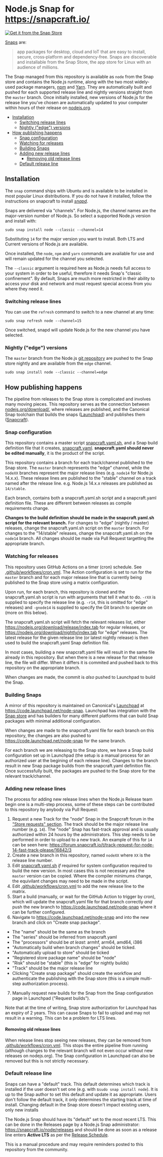 # Node.js Snap for https://snapcraft.io/

[![Get it from the Snap Store](https://snapcraft.io/static/images/badges/en/snap-store-white.svg)](https://snapcraft.io/node)

[Snaps](https://snapcraft.io/about) are:

> app packages for desktop, cloud and IoT that are easy to install, secure, cross‐platform and dependency‐free. Snaps are discoverable and installable from the Snap Store, the app store for Linux with an audience of millions.

The Snap managed from this repository is available as `node` from the Snap store and contains the Node.js runtime, along with the two most widely-used package managers, [npm](https://www.npmjs.com/) and [Yarn](https://yarnpkg.com). They are automatically built and pushed for each supported release line and nightly versions straight from the `master` branch. Once initially installed, new versions of Node.js for the release line you've chosen are automatically updated to your computer within hours of their release on [nodejs.org](https://nodejs.org/).

* [Installation](#installation)
  * [Switching release lines](#switching-release-lines)
  * [Nightly ("edge") versions](#nightly-edge-versions)
* [How publishing happens](#how-publishing-happens)
  * [Snap configuration](#snap-configuration)
  * [Watching for releases](#watching-for-releases)
  * [Building Snaps](#building-snaps)
  * [Adding new release lines](#adding-new-release-lines)
    * [Removing old release lines](#removing-old-release-lines)
  * [Default release line](#default-release-line)

## Installation

The `snap` command ships with Ubuntu and is available to be installed in most popular Linux distributions. If you do not have it installed, follow the instructions on snapcraft to install [_snapd_](https://docs.snapcraft.io/core/install).

Snaps are delivered via "channels". For Node.js, the channel names are the major-version number of Node.js. So select a supported Node.js version and install with:

```
sudo snap install node --classic --channel=14
```

Substituting `14` for the major version you want to install. Both LTS and Current versions of Node.js are available.

Once installed, the `node`, `npm` and `yarn` commands are available for use and will remain updated for the channel you selected.

The `--classic` argument is required here as Node.js needs full access to your system in order to be useful, therefore it needs Snap's "classic confinement". By default, Snaps are much more restricted in their ability to access your disk and network and must request special access from you where they need it.

### Switching release lines

You can use the `refresh` command to switch to a new channel at any time:

```
sudo snap refresh node --channel=15
```

Once switched, snapd will update Node.js for the new channel you have selected.

### Nightly ("edge") versions

The `master` branch from the Node.js [git repository](https://github.com/nodejs/node) are pushed to the Snap store nightly and are available from the `edge` channel.

```
sudo snap install node --classic --channel=edge
```

## How publishing happens

The pipeline from releases to the Snap store is complicated and involves many moving pieces. This repository serves as the connection between [nodejs.org/download/](https://nodejs.org/download/), where releases are published, and the Canonical Snap toolchain that builds the snaps ([Launchpad](https://launchpad.net)) and publishes them ([Snapcraft](https://snapcraft.io)).

### Snap configuration

This repository contains a master script [snapcraft.yaml.sh](./snapcraft.yaml.sh), and a Snap build definition file that it creates, [snapcraft.yaml](./snapcraft.yaml). **snapcraft.yaml should never be edited manually**, it is the product of the script.

This repository contains a branch for each track/channel published to the Snap store. The `master` branch represents the "edge" channel, while the `nodeXX` branches represent the major release lines (e.g. `node14` for Node.js 14.x.x). These release lines are published to the "stable" channel on a track named after the release line. e.g. Node.js 14.x.x releases are published as `14/stable`.

Each branch, contains both a snapcraft.yaml.sh script and a snapcraft.yaml definition file. These are different between releases as compile requirements change.

**Changes to the build definition should be made in the snapcraft.yaml.sh script for the relevant branch.** For changes to "edge" (nightly / master) releases, change the snapcraft.yaml.sh script on the `master` branch. For changes to the "14/stable" releases, change the snapcraft.yaml.sh on the `node14` branch. All changes should be made via Pull Request targetting the appropriate branch.

### Watching for releases

This repository uses GitHub Actions on a timer (cron) schedule. See [.github/workflows/cron.yml](./.github/workflows/cron.yml). The Action configuration is set to run for the `master` branch and for each major release line that is currently being published to the Snap store using a matrix configuration.

Upon run, for each branch, this repository is cloned and the snapcraft.yaml.sh script is run with arguments that tell it what to do. `-rXX` is supplied to specify the release line (e.g. `-r14`, this is omitted for "edge" releases) and `-gnode14` is supplied to specify the Git branch to operate on (more on this below).

The snapcraft.yaml.sh script will fetch the relevant releases list, either https://nodejs.org/download/release/index.tab for regular releases, or https://nodejs.org/download/nightly/index.tab for "edge" releases. The latest release for the given release line (or latest nightly release) is then used to build the snapcraft.yaml Snap definition file.

In most cases, building a new snapcraft.yaml file will result in the same file already in this repository. But when there is a new release for that release line, the file will differ. When it differs it is commited and pushed back to this repository on the appropriate branch.

When changes are made, the commit is _also_ pushed to Launchpad to build the Snap.

### Building Snaps

A mirror of this repository is maintained on Canonical's [Launchpad](https://launchpad.net) at <https://code.launchpad.net/node-snap>. Launchpad has integration with the [Snap store](https://snapcraft.io) and has builders for many different platforms that can build Snap packages with minimal additional configuration.

When changes are made to the snapcraft.yaml file for each branch on this repository, the changes are also pushed to https://code.launchpad.net/node-snap for the same branch.

For each branch we are releasing to the Snap store, we have a Snap build configuration set up in Launchpad (the setup is a manual process for an authorized user at the begining of each release line). Changes to the branch result in new Snap package builds from the snapcraft.yaml definition file. Once successfully built, the packages are pushed to the Snap store for the relevant track/channel.

### Adding new release lines

The process for adding new release lines when the Node.js Release team begin one is a multi-step process, some of these steps can be contributed to this repository by anybody via Pull Request:

1. Request a new Track for the "node" Snap in the Snapcraft forum in the ["Store requests" section](https://forum.snapcraft.io/c/store-requests). The track should be the major release line number (e.g. `14`). The "node" Snap has fast-track approval and is usually authorized within 24 hours by the administrators. This step needs to be performed in order to upload to a new track. An example of this for `14` can be seen here: https://forum.snapcraft.io/t/track-request-for-node-14-fast-track-please/16842/3
2. Create a new branch in this repository, named `nodeXX` where `XX` is the release line number.
3. Edit [snapcraft.yaml.sh](./snapcraft.yaml.sh) _if_ required for system configuration required to build the new version. In most cases this is not necessary and the `master` version can be copied. Where the compiler minimums change, the equivilant changes may need to be made in the script.
4. Edit [.github/workflows/cron.yml](./.github/workflows/cron.yml) to add the new release line to the matrix.
5. Start a build (manually, or wait for the GitHub Action to trigger by cron), which will update the snapcraft.yaml file for that branch correctly _and_ push the new branch to https://code.launchpad.net/node-snap where it can be further configured.
6. Navigate to https://code.launchpad.net/node-snap and into the new branch and click on "Create snap package".
  - The "name" should be the same as the branch
  - The "series" should be inferred from snapcraft.yaml
  - The "processors" should be _at least_: armhf, arm64, amd64, i386
  - "Automatically build when branch changes" should be ticked.
  - "Automatically upload to store" should be ticked
  - "Registered store package name" should be "node"
  - "Risk" should be "stable" (this is "edge" for nightly builds)
  - "Track" should be the major release line
  - Clicking "Create snap package" should create the workflow and authenticate the publishing with the Snap store (this is a simple multi-step authorization process).
7. Manually request new builds for the Snap from the Snap configuration page in Launchpad ("Request builds").

Note that at the time of writing, Snap store authorization for Launchpad has an expiry of 2 years. This can cause Snaps to fail to upload and may not result in a warning. This can be a problem for LTS lines.

#### Removing old release lines

When release lines stop seeing new releases, they can be removed from [.github/workflows/cron.yml](./.github/workflows/cron.yml). This stops the entire pipeline from running (although changes to the relevant branch will not even occur without new releases on nodejs.org). The Snap configuration in Launchpad can also be removed but this is not strictly necessary.

### Default release line

Snaps can have a "default" track. This default determines which track is installed if the user doesn't set one (e.g. with s`sudo snap install node`). It is up to the Snap author to set this default and update it as appropriate. Users don't follow the default track, it only determines the starting track at time of install. Changing default in the Snap store doesn't impact existing users, only new installs

The Node.js Snap should have its "default" set to the most recent LTS. This can be done in the Releases page by a Node.js Snap administrator: https://snapcraft.io/node/releases and should be done as soon as a release line enters **Active LTS** as per the [Release Schedule](https://github.com/nodejs/release#release-schedule).

This is a manual procedure and may require reminders posted to this repository from the community.
